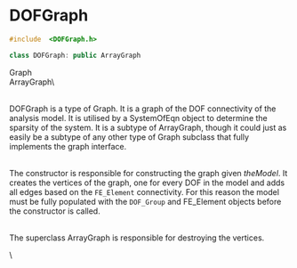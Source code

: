 # DOFGraph

```cpp
#include  <DOFGraph.h>

class DOFGraph: public ArrayGraph
```

Graph\
ArrayGraph\

\
DOFGraph is a type of Graph. It is a graph of the DOF connectivity of
the analysis model. It is utilised by a SystemOfEqn object to determine
the sparsity of the system. It is a subtype of ArrayGraph, though it
could just as easily be a subtype of any other type of Graph subclass
that fully implements the graph interface.

\
The constructor is responsible for constructing the graph given
*theModel*. It creates the vertices of the graph, one for every DOF in
the model and adds all edges based on the `FE_Element` connectivity. For
this reason the model must be fully populated with the `DOF_Group` and
FE_Element objects before the constructor is called.

\
The superclass ArrayGraph is responsible for destroying the vertices.

\
